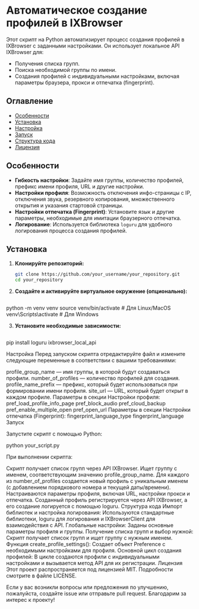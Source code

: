 # Автоматическое создание профилей в IXBrowser

Этот скрипт на Python автоматизирует процесс создания профилей в IXBrowser с заданными настройками. Он использует локальное API IXBrowser для:
- Получения списка групп.
- Поиска необходимой группы по имени.
- Создания профилей с индивидуальными настройками, включая параметры браузера, прокси и отпечатка (fingerprint).

## Оглавление

- [Особенности](#особенности)
- [Установка](#установка)
- [Настройка](#настройка)
- [Запуск](#запуск)
- [Структура кода](#структура-кода)
- [Лицензия](#лицензия)

## Особенности

- **Гибкость настройки**: Задайте имя группы, количество профилей, префикс имени профиля, URL и другие настройки.
- **Настройки профиля**: Возможность отключения инфо-страницы с IP, отключения звука, резервного копирования, множественного открытия и указания стартовой страницы.
- **Настройки отпечатка (Fingerprint)**: Установите язык и другие параметры, необходимые для имитации браузерного отпечатка.
- **Логирование**: Используется библиотека `loguru` для удобного логирования процесса создания профилей.

## Установка

1. **Клонируйте репозиторий:**

   ```bash
   git clone https://github.com/your_username/your_repository.git
   cd your_repository

2. **Создайте и активируйте виртуальное окружение (опционально):**

   ```bash
 python -m venv venv
 source venv/bin/activate  # Для Linux/MacOS
 venv\Scripts\activate     # Для Windows


3. **Установите необходимые зависимости:**

   ```bash
 pip install loguru ixbrowser_local_api



Настройка
Перед запуском скрипта отредактируйте файл и измените следующие переменные в соответствии с вашими требованиями:

profile_group_name — имя группы, в которой будут создаваться профили.
number_of_profiles — количество профилей для создания.
profile_name_prefix — префикс, который будет использоваться при формировании имени профиля.
site_url — URL, который будет открыт в каждом профиле.
Параметры в секции Настройки профиля:
pref_load_profile_info_page
pref_block_audio
pref_cloud_backup
pref_enable_multiple_open
pref_open_url
Параметры в секции Настройки отпечатка (Fingerprint):
fingerprint_language_type
fingerprint_language
Запуск

Запустите скрипт с помощью Python:

python your_script.py


При выполнении скрипта:

Скрипт получает список групп через API IXBrowser.
Ищет группу с именем, соответствующим значению profile_group_name.
Для каждого из number_of_profiles создается новый профиль с уникальным именем (с добавлением порядкового номера и текущей даты/времени).
Настраиваются параметры профиля, включая URL, настройки прокси и отпечатка.
Созданный профиль регистрируется через API IXBrowser, а его создание логируется с помощью loguru.
Структура кода
Импорт библиотек и настройка логирования: Используются стандартные библиотеки, loguru для логирования и IXBrowserClient для взаимодействия с API.
Глобальные настройки: Заданы основные параметры профиля и группы.
Получение списка групп и выбор нужной: Скрипт получает список групп и ищет группу с нужным именем.
Функция create_profile_settings(): Создает объект Preference с необходимыми настройками для профиля.
Основной цикл создания профилей: В цикле создаются профили с индивидуальными настройками и вызывается метод API для их регистрации.
Лицензия
Этот проект распространяется под лицензией MIT. Подробности смотрите в файле LICENSE.

Если у вас возникли вопросы или предложения по улучшению, пожалуйста, создайте issue или отправьте pull request. Благодарим за интерес к проекту!
